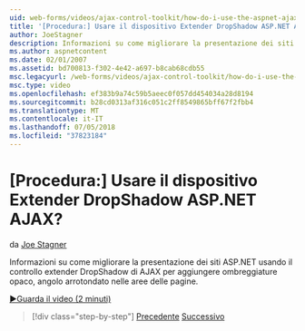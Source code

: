 ```yaml
---
uid: web-forms/videos/ajax-control-toolkit/how-do-i-use-the-aspnet-ajax-dropshadow-extender
title: '[Procedura:] Usare il dispositivo Extender DropShadow ASP.NET AJAX? | Microsoft Docs'
author: JoeStagner
description: Informazioni su come migliorare la presentazione dei siti ASP.NET usando il controllo extender DropShadow di AJAX per aggiungere ombreggiature opaco, angolo arrotondato a o aree...
ms.author: aspnetcontent
ms.date: 02/01/2007
ms.assetid: bd700813-f302-4e42-a697-b8cab68cdb55
msc.legacyurl: /web-forms/videos/ajax-control-toolkit/how-do-i-use-the-aspnet-ajax-dropshadow-extender
msc.type: video
ms.openlocfilehash: ef383b9a74c59b5aeec0f057dd454034a28d8194
ms.sourcegitcommit: b28cd0313af316c051c2ff8549865bff67f2fbb4
ms.translationtype: MT
ms.contentlocale: it-IT
ms.lasthandoff: 07/05/2018
ms.locfileid: "37823184"
---
```

<a name="how-do-i-use-the-aspnet-ajax-dropshadow-extender"></a>[Procedura:] Usare il dispositivo Extender DropShadow ASP.NET AJAX?
====================
da [Joe Stagner](https://github.com/JoeStagner)

Informazioni su come migliorare la presentazione dei siti ASP.NET usando il controllo extender DropShadow di AJAX per aggiungere ombreggiature opaco, angolo arrotondato nelle aree delle pagine.

[&#9654;Guarda il video (2 minuti)](https://channel9.msdn.com/Blogs/ASP-NET-Site-Videos/how-do-i-use-the-aspnet-ajax-dropshadow-extender)

> [!div class="step-by-step"]
> [Precedente](how-do-i-use-the-aspnet-ajax-togglebutton-extender.md)
> [Successivo](how-do-i-use-the-aspnet-ajax-passwordstrength-extender.md)
